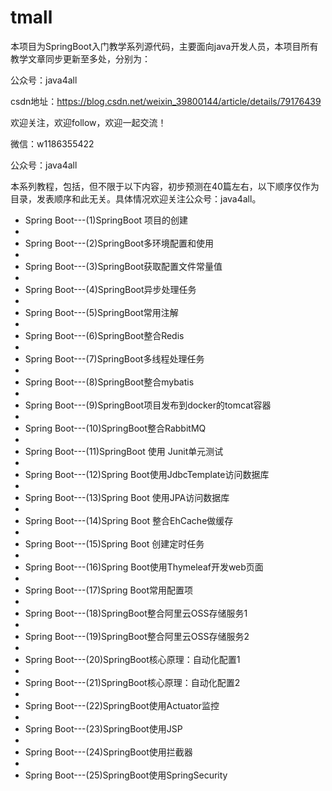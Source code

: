 # tmall
本项目为SpringBoot入门教学系列源代码，主要面向java开发人员，本项目所有教学文章同步更新至多处，分别为：

公众号：java4all

csdn地址：https://blog.csdn.net/weixin_39800144/article/details/79176439

欢迎关注，欢迎follow，欢迎一起交流！

微信：w1186355422

公众号：java4all

本系列教程，包括，但不限于以下内容，初步预测在40篇左右，以下顺序仅作为目录，发表顺序和此无关。具体情况欢迎关注公众号：java4all。


- Spring Boot---(1)SpringBoot 项目的创建
- 
- Spring Boot---(2)SpringBoot多环境配置和使用
- 
- Spring Boot---(3)SpringBoot获取配置文件常量值
- 
- Spring Boot---(4)SpringBoot异步处理任务
- 
- Spring Boot---(5)SpringBoot常用注解
- 
- Spring Boot---(6)SpringBoot整合Redis
- 
- Spring Boot---(7)SpringBoot多线程处理任务
- 
- Spring Boot---(8)SpringBoot整合mybatis
- 
- Spring Boot---(9)SpringBoot项目发布到docker的tomcat容器
- 
- Spring Boot---(10)SpringBoot整合RabbitMQ
- 
- Spring Boot---(11)SpringBoot 使用 Junit单元测试
- 
- Spring Boot---(12)Spring Boot使用JdbcTemplate访问数据库
- 
- Spring Boot---(13)Spring Boot 使用JPA访问数据库
- 
- Spring Boot---(14)Spring Boot 整合EhCache做缓存
- 
- Spring Boot---(15)Spring Boot 创建定时任务
- 
- Spring Boot---(16)Spring Boot使用Thymeleaf开发web页面
- 
- Spring Boot---(17)Spring Boot常用配置项
- 
- Spring Boot---(18)SpringBoot整合阿里云OSS存储服务1
- 
- Spring Boot---(19)SpringBoot整合阿里云OSS存储服务2
- 
- Spring Boot---(20)SpringBoot核心原理：自动化配置1
- 
- Spring Boot---(21)SpringBoot核心原理：自动化配置2
- 
- Spring Boot---(22)SpringBoot使用Actuator监控
- 
- Spring Boot---(23)SpringBoot使用JSP
- 
- Spring Boot---(24)SpringBoot使用拦截器
- 
- Spring Boot---(25)SpringBoot使用SpringSecurity
